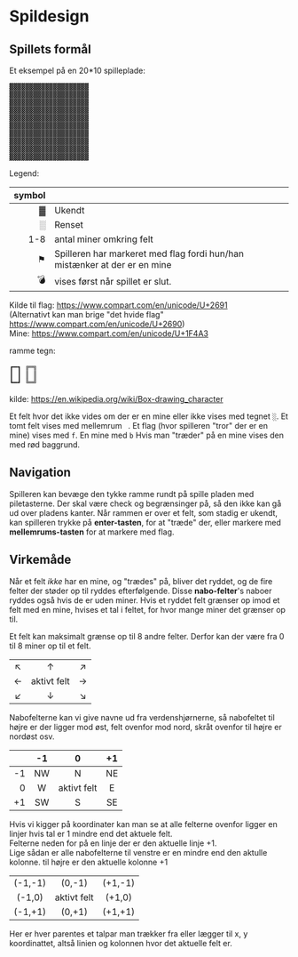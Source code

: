 # Spildesign

## Spillets formål


Et eksempel på en 20*10 spilleplade:
```text
▓▓▓▓▓▓▓▓▓▓▓▓▓▓▓▓▓▓▓▓
▓▓▓▓▓▓▓▓▓▓▓▓▓▓▓▓▓▓▓▓
▓▓▓▓▓▓▓▓▓▓▓▓▓▓▓▓▓▓▓▓
▓▓▓▓▓▓▓▓▓▓▓▓▓▓▓▓▓▓▓▓
▓▓▓▓▓▓▓▓▓▓▓▓▓▓▓▓▓▓▓▓
▓▓▓▓▓▓▓▓▓▓▓▓▓▓▓▓▓▓▓▓
▓▓▓▓▓▓▓▓▓▓▓▓▓▓▓▓▓▓▓▓
▓▓▓▓▓▓▓▓▓▓▓▓▓▓▓▓▓▓▓▓
▓▓▓▓▓▓▓▓▓▓▓▓▓▓▓▓▓▓▓▓
▓▓▓▓▓▓▓▓▓▓▓▓▓▓▓▓▓▓▓▓
```
Legend:

| symbol | |
|-:|:-|
| ▓ | Ukendt |
| ░ | Renset |
| 1-8 | antal miner omkring felt |
| ⚑ | Spilleren har markeret med flag fordi hun/han mistænker at der er en mine |
| 💣 | vises først når spillet er slut. |

Kilde til flag: <https://www.compart.com/en/unicode/U+2691>  
(Alternativt kan man brige "det hvide flag" <https://www.compart.com/en/unicode/U+2690>)  
Mine: <https://www.compart.com/en/unicode/U+1F4A3>

ramme tegn:
```text
┏━┓ ╔═╗
┃ ┃ ║ ║
┗━┛ ╚═╝ 
```
kilde: <https://en.wikipedia.org/wiki/Box-drawing_character>

Et felt hvor det ikke vides om der er en mine eller ikke vises med tegnet `░`.
Et tomt felt vises med mellemrum ` `.
Et flag (hvor spilleren "tror" der er en mine) vises med `f`.
En mine med `b`
Hvis man "træder" på en mine vises den med rød baggrund.

## Navigation

Spilleren kan bevæge den tykke ramme rundt på spille pladen med piletasterne. Der skal være check og begrænsinger på, så den ikke kan gå ud over pladens kanter.
Når rammen er over et felt, som stadig er ukendt, kan spilleren trykke på __enter-tasten__, for at "træde" der, eller markere med __mellemrums-tasten__ for at markere med flag.

## Virkemåde

Når et felt _ikke_ har en mine, og "trædes" på, bliver det ryddet, og de fire felter der støder op til ryddes efterfølgende. Disse __nabo-felter__'s naboer ryddes også hvis de er uden miner. Hvis et ryddet felt grænser op imod et felt med en mine, hvises et tal i feltet, for hvor mange miner det grænser op til.

Et felt kan maksimalt grænse op til 8 andre felter. Derfor kan der være fra 0 til 8 miner op til et felt.

||||
|:-:|:-:|:-:|
|↖|↑|↗|
|←|aktivt felt|→|
|↙|↓|↘|

Nabofelterne kan vi give navne ud fra verdenshjørnerne, så nabofeltet til højre er der ligger mod øst, felt ovenfor mod nord, skråt ovenfor til højre er nordøst osv.

||-1|0|+1|
|-:|:-:|:-:|:-:|
|-1|NW|N|NE|
|0|W|aktivt felt|E|
|+1|SW|S|SE|

Hvis vi kigger på koordinater kan man se at alle felterne ovenfor ligger en linjer hvis tal er 1 mindre end det aktuele felt.  
Felterne neden for på en linje der er den aktuelle linje +1.  
Lige sådan er alle nabofelterne til venstre er en mindre end den aktulle kolonne. til højre er den aktuelle kolonne +1

||||
|:-:|:-:|:-:|
|(-1,-1)|(0,-1)|(+1,-1)|
|(-1,0)|aktivt felt|(+1,0)|
|(-1,+1)|(0,+1)|(+1,+1)|

Her er hver parentes et talpar man trækker fra eller lægger til x, y koordinattet, altså linien og kolonnen hvor det aktuelle felt er.
